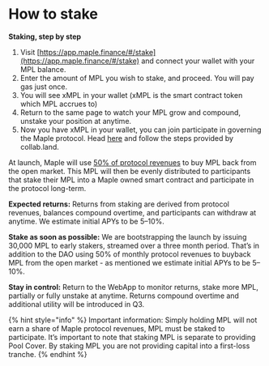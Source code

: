 # How to stake

**Staking, step by step**

1. Visit [https://app.maple.finance/#/stake](https://app.maple.finance/#/stake) and connect your wallet with your MPL balance.
2. Enter the amount of MPL you wish to stake, and proceed. You will pay gas just once.
3. You will see xMPL in your wallet (xMPL is the smart contract token which MPL accrues to)
4. Return to the same page to watch your MPL grow and compound, unstake your position at anytime.
5. Now you have xMPL in your wallet, you can join participate in governing the Maple protocol. Head [here](https://discord.com/channels/576728229449170954/916335495284396053) and follow the steps provided by collab.land.

At launch, Maple will use [50% of protocol revenues](https://discord.com/channels/576728229449170954/945704101545672774) to buy MPL back from the open market. This MPL will then be evenly distributed to participants that stake their MPL into a Maple owned smart contract and participate in the protocol long-term.

**Expected returns:** Returns from staking are derived from protocol revenues, balances compound overtime, and participants can withdraw at anytime. We estimate initial APYs to be 5–10%.

**Stake as soon as possible:** We are bootstrapping the launch by issuing 30,000 MPL to early stakers, streamed over a three month period. That’s in addition to the DAO using 50% of monthly protocol revenues to buyback MPL from the open market - as mentioned we estimate initial APYs to be 5–10%.

**Stay in control:** Return to the WebApp to monitor returns, stake more MPL, partially or fully unstake at anytime. Returns compound overtime and additional utility will be introduced in Q3.

{% hint style="info" %}
Important information: Simply holding MPL will not earn a share of Maple protocol revenues, MPL must be staked to participate. It’s important to note that staking MPL is separate to providing Pool Cover. By staking MPL you are not providing capital into a first-loss tranche.
{% endhint %}
